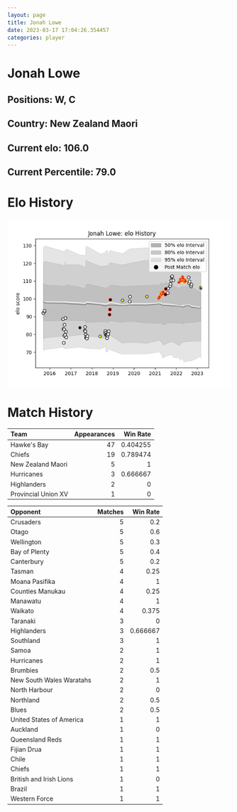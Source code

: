 ```yaml
---  
layout: page  
title: Jonah Lowe  
date: 2023-03-17 17:04:26.354457  
categories: player  
---
```

# Jonah Lowe

## Positions: W, C

## Country: New Zealand Maori

## Current elo: 106.0

## Current Percentile: 79.0

# Elo History


![elo history](history_JonahLowe.png)
# Match History


| Team                |   Appearances |   Win Rate |
|:--------------------|--------------:|-----------:|
| Hawke's Bay         |            47 |   0.404255 |
| Chiefs              |            19 |   0.789474 |
| New Zealand Maori   |             5 |   1        |
| Hurricanes          |             3 |   0.666667 |
| Highlanders         |             2 |   0        |
| Provincial Union XV |             1 |   0        |

| Opponent                 |   Matches |   Win Rate |
|:-------------------------|----------:|-----------:|
| Crusaders                |         5 |   0.2      |
| Otago                    |         5 |   0.6      |
| Wellington               |         5 |   0.3      |
| Bay of Plenty            |         5 |   0.4      |
| Canterbury               |         5 |   0.2      |
| Tasman                   |         4 |   0.25     |
| Moana Pasifika           |         4 |   1        |
| Counties Manukau         |         4 |   0.25     |
| Manawatu                 |         4 |   1        |
| Waikato                  |         4 |   0.375    |
| Taranaki                 |         3 |   0        |
| Highlanders              |         3 |   0.666667 |
| Southland                |         3 |   1        |
| Samoa                    |         2 |   1        |
| Hurricanes               |         2 |   1        |
| Brumbies                 |         2 |   0.5      |
| New South Wales Waratahs |         2 |   1        |
| North Harbour            |         2 |   0        |
| Northland                |         2 |   0.5      |
| Blues                    |         2 |   0.5      |
| United States of America |         1 |   1        |
| Auckland                 |         1 |   0        |
| Queensland Reds          |         1 |   1        |
| Fijian Drua              |         1 |   1        |
| Chile                    |         1 |   1        |
| Chiefs                   |         1 |   1        |
| British and Irish Lions  |         1 |   0        |
| Brazil                   |         1 |   1        |
| Western Force            |         1 |   1        |